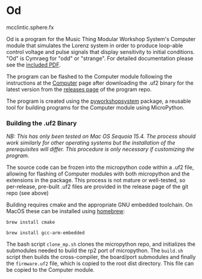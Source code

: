 # Od
mcclintic.sphere.fx

Od is a program for the Music Thing Modular Workshop System's Computer
module that simulates the Lorenz system in order to produce loop-able 
control voltage and pulse signals that display sensitivity to initial 
conditions. "Od" is Cymraeg for "odd" or "strange". For detailed
documentation please see the [included PDF](docs/od.pdf).

The program can be flashed to the Computer module following the instructions at
the [Computer](https://www.musicthing.co.uk/Computer_Program_Cards/) page
after downloading the .uf2 binary for the latest version from the [releases
page](https://github.com/MJLMills/mtmws_od/releases) of the program repo.

The program is created using the 
[pyworkshopsystem](https://github.com/MJLMills/pyworkshopsystem) package, a
reusable tool for building programs for the Computer module using 
MicroPython.

### Building the .uf2 Binary

*NB: This has only been tested on Mac OS Sequoia 15.4. The process should work 
similarly for other operating systems but the installation of the prerequisites
will differ. This procedure is only necessary if customizing the program.*

The source code can be frozen into the micropython code within a .uf2 file, 
allowing for flashing of Computer modules with both micropython and
the extensions in the package. This process is not mature or well-tested,
so per-release, pre-built .uf2 files are provided in the release page of the 
git repo (see above)

Building requires cmake and the appropriate GNU embedded toolchain. On MacOS
these can be installed using [homebrew](https://brew.sh/):

`brew install cmake`

`brew install gcc-arm-embedded`

The bash script `clone_mp.sh` clones the micropython repo, and initializes the
submodules needed to build the rp2 port of micropython. The `build.sh` script
then builds the cross-compiler, the board/port submodules and finally the
`firmware.uf2` file, which is copied to the root dist directory. This file can
be copied to the Computer module.
